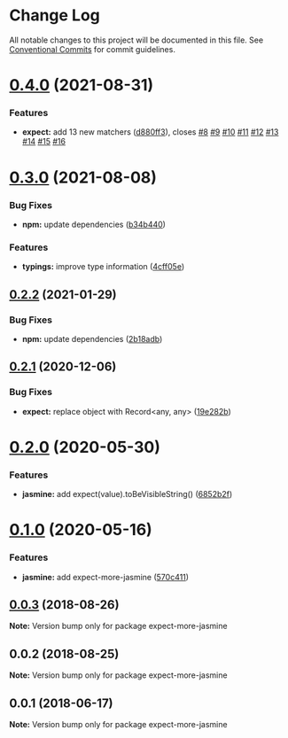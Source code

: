 # Change Log

All notable changes to this project will be documented in this file.
See [Conventional Commits](https://conventionalcommits.org) for commit guidelines.

# [0.4.0](https://github.com/JamieMason/expect-more/compare/expect-more-jasmine@0.3.0...expect-more-jasmine@0.4.0) (2021-08-31)


### Features

* **expect:** add 13 new matchers ([d880ff3](https://github.com/JamieMason/expect-more/commit/d880ff3e4f0f49f1ddbaa9afaf9217c9a1e084d3)), closes [#8](https://github.com/JamieMason/expect-more/issues/8) [#9](https://github.com/JamieMason/expect-more/issues/9) [#10](https://github.com/JamieMason/expect-more/issues/10) [#11](https://github.com/JamieMason/expect-more/issues/11) [#12](https://github.com/JamieMason/expect-more/issues/12) [#13](https://github.com/JamieMason/expect-more/issues/13) [#14](https://github.com/JamieMason/expect-more/issues/14) [#15](https://github.com/JamieMason/expect-more/issues/15) [#16](https://github.com/JamieMason/expect-more/issues/16)





# [0.3.0](https://github.com/JamieMason/expect-more/compare/expect-more-jasmine@0.2.2...expect-more-jasmine@0.3.0) (2021-08-08)


### Bug Fixes

* **npm:** update dependencies ([b34b440](https://github.com/JamieMason/expect-more/commit/b34b44027162306ecf678830a65a74852c442d9a))


### Features

* **typings:** improve type information ([4cff05e](https://github.com/JamieMason/expect-more/commit/4cff05e535460a2b7e10ce69528c0789f429dcce))





## [0.2.2](https://github.com/JamieMason/expect-more/compare/expect-more-jasmine@0.2.1...expect-more-jasmine@0.2.2) (2021-01-29)


### Bug Fixes

* **npm:** update dependencies ([2b18adb](https://github.com/JamieMason/expect-more/commit/2b18adba015b749cf7947bf98cf2a964ecbe15bc))





## [0.2.1](https://github.com/JamieMason/expect-more/compare/expect-more-jasmine@0.2.0...expect-more-jasmine@0.2.1) (2020-12-06)


### Bug Fixes

* **expect:** replace object with Record<any, any> ([19e282b](https://github.com/JamieMason/expect-more/commit/19e282b83ab3485081e8c9aed3db210bd09b7595))





# [0.2.0](https://github.com/JamieMason/expect-more/compare/expect-more-jasmine@0.1.0...expect-more-jasmine@0.2.0) (2020-05-30)


### Features

* **jasmine:** add expect(value).toBeVisibleString() ([6852b2f](https://github.com/JamieMason/expect-more/commit/6852b2f74d51b831729b28538df86d25a4b31643))





# [0.1.0](https://github.com/JamieMason/expect-more/compare/expect-more-jasmine@0.0.3...expect-more-jasmine@0.1.0) (2020-05-16)


### Features

* **jasmine:** add expect-more-jasmine ([570c411](https://github.com/JamieMason/expect-more/commit/570c4110db1271858e431d22e05e404be3bc6219))





<a name="0.0.3"></a>
## [0.0.3](https://github.com/JamieMason/expect-more/compare/expect-more-jasmine@0.0.2...expect-more-jasmine@0.0.3) (2018-08-26)

**Note:** Version bump only for package expect-more-jasmine





<a name="0.0.2"></a>

## 0.0.2 (2018-08-25)

**Note:** Version bump only for package expect-more-jasmine

<a name="0.0.1"></a>

## 0.0.1 (2018-06-17)

**Note:** Version bump only for package expect-more-jasmine
